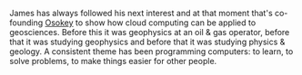 James has always followed his next interest and at that moment that's co-founding [Osokey](https://osokey.com/) to show how cloud computing can be applied to geosciences. Before this it was geophysics at an oil & gas operator, before that it was studying geophysics and before that it was studying physics & geology. A consistent theme has been programming computers: to learn, to solve problems, to make things easier for other people. 

